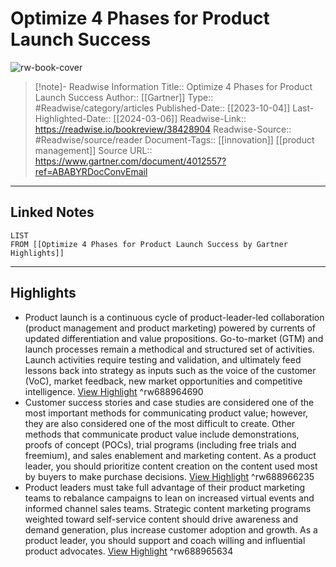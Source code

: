 # Optimize 4 Phases for Product Launch Success

![rw-book-cover](https://emtemp.gcom.cloud/ngw/globalassets/gartner-tile.jpg)
<br>
>[!note]- Readwise Information
>Title:: Optimize 4 Phases for Product Launch Success
>Author:: [[Gartner]]
>Type:: #Readwise/category/articles
>Published-Date:: [[2023-10-04]]
>Last-Highlighted-Date:: [[2024-03-06]]
>Readwise-Link:: https://readwise.io/bookreview/38428904
>Readwise-Source:: #Readwise/source/reader
>Document-Tags:: [[innovation]] [[product management]] 
>Source URL:: https://www.gartner.com/document/4012557?ref=ABABYRDocConvEmail
--- 

## Linked Notes
```dataview
LIST
FROM [[Optimize 4 Phases for Product Launch Success by Gartner Highlights]]
```

---

## Highlights
- Product launch is a continuous cycle of product-leader-led collaboration (product management and product marketing) powered by currents of updated differentiation and value propositions. Go-to-market (GTM) and launch processes remain a methodical and structured set of activities. Launch activities require testing and validation, and ultimately feed lessons back into strategy as inputs such as the voice of the customer (VoC), market feedback, new market opportunities and competitive intelligence. [View Highlight](https://readwise.io/open/688964690) ^rw688964690
- Customer success stories and case studies are considered one of the most important methods for communicating product value; however, they are also considered one of the most difficult to create. Other methods that communicate product value include demonstrations, proofs of concept (POCs), trial programs (including free trials and freemium), and sales enablement and marketing content. As a product leader, you should prioritize content creation on the content used most by buyers to make purchase decisions. [View Highlight](https://readwise.io/open/688966235) ^rw688966235
- Product leaders must take full advantage of their product marketing teams to rebalance campaigns to lean on increased virtual events and informed channel sales teams. Strategic content marketing programs weighted toward self-service content should drive awareness and demand generation, plus increase customer adoption and growth. As a product leader, you should support and coach willing and influential product advocates. [View Highlight](https://readwise.io/open/688965634) ^rw688965634
